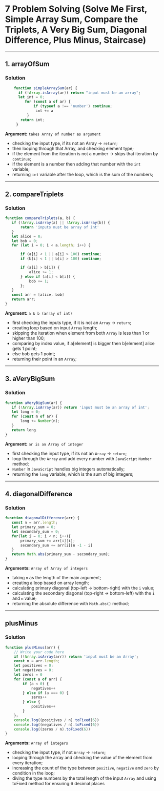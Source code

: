 # 7 Problem Solving (Solve Me First, Simple Array Sum, Compare the Triplets, A Very Big Sum, Diagonal Difference, Plus Minus, Staircase)
---
## 1. arrayOfSum

### Solution
   ```javascript
       function simpleArraySum(ar) {
         if (!Array.isArray(ar)) return "input must be an array";
         let int = 0;
            for (const a of ar) {
                if (typeof a !== 'number') continue;
                 int += a
             }
          return int;
        }
```

**Argument:** `takes Array of number as argument`
 - checking the input type, if its not an Array -> `return`;
 - then looping through that Array, and checking element type;
 - if the element from the iteration is not a number -> skips that iteration by `continue`;
 - if the element is a number then adding that number with the `int` variable;
 - returning `int` variable after the loop, which is the sum of the numbers;

 ---

 ## 2. compareTriplets

 ### Solution
 ```javascript
 function compareTriplets(a, b) {
    if (!Array.isArray(a) || !Array.isArray(b)) {
        return 'inputs must be array of int'
    }
    let alice = 0;
    let bob = 0;
    for (let i = 0; i < a.length; i++) {

        if (a[i] < 1 || a[i] > 100) continue;
        if (b[i] < 1 || b[i] > 100) continue;

        if (a[i] > b[i]) {
            alice += 1;
        } else if (a[i] < b[i]) {
            bob += 1;
        };
    }
    const arr = [alice, bob]
    return arr;
}
```

**Argument:** `a & b (array of int)`
 - first checking the inputs type, if it is not an `Array` -> `return`;
 - creating loop based on input `Array` length;
 - skipping the iteration when element from both `Array` is less than 1 or higher than 100;
 - comparing by index value, if a[element] is bigger then b[element] alice gets 1 point;
 - else bob gets 1 point;
 - returning their point in an `Array`;

 ---

 ## 3. aVeryBigSum

 ### Solution
 ```javascript
 function aVeryBigSum(ar) {
    if (!Array.isArray(ar)) return 'input must be an array of int';
    let long = 0;
    for (const n of ar) {
        long += Number(n);
    }
    return long
}
```
**Argument:** `ar is an Array of integer`
 - first checking the input type, if its not an `Array` -> `return`;
 - loop through the `Array` and add every number with `JavaScript` `Number` method;
 - `Number` in `JavaScript` handles big integers automatically;
 - returning the `long` variable, which is the sum of big integers;

 ---

 ## 4. diagonalDifference

 ### Solution
 ```javascript
 function diagonalDifference(arr) {
    const n = arr.length;
    let primary_sum = 0;
    let secondary_sum = 0;
    for(let i = 0; i < n; i++){
        primary_sum += arr[i][i];
        secondary_sum += arr[i][n -1 - i]
    }
    return Math.abs(primary_sum - secondary_sum);
}
```
**Arguments:** `Array of Array of integers`
 - taking `n` as the length of the main argument;
 - creating a loop based on array length;
 - calculating primary diagonal (top-left -> bottom-right) with the `i` value;
 - calculating the secondary diagonal (top-right -> bottom-left) with the `i` and `n` value;
 - returning the absolute difference with `Math.abs()` method;

---

## plusMinus

### Solution
```javascript
function plusMinus(arr) {
    // Write your code here
    if (!Array.isArray(arr)) return 'input must be an Array';
    const n = arr.length;
    let positives = 0;
    let negatives = 0;
    let zeros = 0
    for (const a of arr) {
        if (a < 0) {
            negatives++
        } else if (a === 0) {
            zeros++
        } else {
            positives++
        }
    };
    console.log((positives / n).toFixed(6))
    console.log((negatives / n).toFixed(6))
    console.log((zeros / n).toFixed(6))
}
```
**Arguments:** `Array of integers`
 - checking the input type, if not `Array` -> `return`;
 - looping through the array and checking the value of the element from every iteration;
 - increasing the count of the type between `positive`, `negative` and `zero` by condition in the loop;
 - diving the type numbers by the total length of the input `Array` and using toFixed method for ensuring 6 decimal places